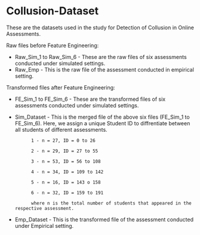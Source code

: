 # Collusion-Dataset
These are the datasets used in the study for Detection of Collusion in Online Assessments.

Raw files before Feature Engineering:
- Raw_Sim_1 to Raw_Sim_6 - These are the raw files of six assessments conducted under simulated settings.
- Raw_Emp - This is the raw file of the assessment conducted in empirical setting.

Transformed files after Feature Engineering:
- FE_Sim_1 to FE_Sim_6 - These are the transformed files of six assessments conducted under simulated settings.
- Sim_Dataset - This is the merged file of the above six files (FE_Sim_1 to FE_Sim_6). Here, we assign a unique Student ID to diffrentiate between all students of different assessments. 

            1 - n = 27, ID = 0 to 26

            2 - n = 29, ID = 27 to 55

            3 - n = 53, ID = 56 to 108

            4 - n = 34, ID = 109 to 142

            5 - n = 16, ID = 143 o 158

            6 - n = 32, ID = 159 to 191

            where n is the total number of students that appeared in the respective assessment.
- Emp_Dataset - This is the transformed file of the assessment conducted under Empirical setting.

